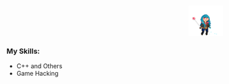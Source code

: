 <p align="right">
    <img src="images/bluesmile.gif" width="80" height="70">
</p>

<h3 id="my-skills">My Skills:</h3>
<ul>
    <li>C++ and Others</i>
    <li>Game Hacking</li>
</ul>
